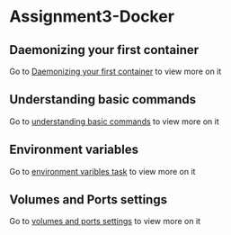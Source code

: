 # Assignment3-Docker
## Daemonizing your first container
Go to [Daemonizing your first container](https://github.com/aqeeleurus/Assignments/tree/master/Assignment3-Docker/Basic-docker-excercises/daemonizing-your-first-container) to view more on it

## Understanding basic commands
Go to [understanding basic commands](https://github.com/aqeeleurus/Assignments/tree/master/Assignment3-Docker/Basic-docker-excercises/understanding-basic-commands) to view more on it

## Environment variables
Go to [environment varibles task](https://github.com/aqeeleurus/Assignments/tree/master/Assignment3-Docker/Basic-docker-excercises/Environment-variables) to view more on it

## Volumes and Ports settings
Go to [volumes and ports settings](https://github.com/aqeeleurus/Assignments/tree/master/Assignment3-Docker/Basic-docker-excercises/volumes-and-ports-settings) to view more on it